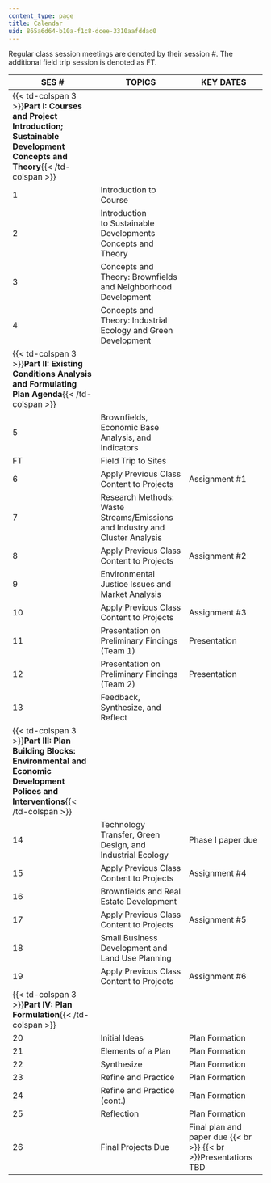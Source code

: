 ```yaml
---
content_type: page
title: Calendar
uid: 865a6d64-b10a-f1c8-dcee-3310aafddad0
---
```


Regular class session meetings are denoted by their session #. The additional field trip session is denoted as FT.

| SES # | TOPICS | KEY DATES |
| --- | --- | --- |
| {{< td-colspan 3 >}}**Part I: Courses and Project Introduction; Sustainable Development Concepts and Theory**{{< /td-colspan >}} |||
| 1 | Introduction to Course | &nbsp; |
| 2 | Introduction to Sustainable Developments Concepts and Theory | &nbsp; |
| 3 | Concepts and Theory: Brownfields and Neighborhood Development | &nbsp; |
| 4 | Concepts and Theory: Industrial Ecology and Green Development | &nbsp; |
| {{< td-colspan 3 >}}**Part II: Existing Conditions Analysis and Formulating Plan Agenda**{{< /td-colspan >}} |||
| 5 | Brownfields, Economic Base Analysis, and Indicators | &nbsp; |
| FT | Field Trip to Sites | &nbsp; |
| 6 | Apply Previous Class Content to Projects | Assignment #1 |
| 7 | Research Methods: Waste Streams/Emissions and Industry and Cluster Analysis | &nbsp; |
| 8 | Apply Previous Class Content to Projects | Assignment #2 |
| 9 | Environmental Justice Issues and Market Analysis | &nbsp; |
| 10 | Apply Previous Class Content to Projects | Assignment #3 |
| 11 | Presentation on Preliminary Findings (Team 1) | Presentation |
| 12 | Presentation on Preliminary Findings (Team 2) | Presentation |
| 13 | Feedback, Synthesize, and Reflect | &nbsp; |
| {{< td-colspan 3 >}}**Part III: Plan Building Blocks: Environmental and Economic Development Polices and Interventions**{{< /td-colspan >}} |||
| 14 | Technology Transfer, Green Design, and Industrial Ecology | Phase I paper due |
| 15 | Apply Previous Class Content to Projects | Assignment #4 |
| 16 | Brownfields and Real Estate Development | &nbsp; |
| 17 | Apply Previous Class Content to Projects | Assignment #5 |
| 18 | Small Business Development and Land Use Planning | &nbsp; |
| 19 | Apply Previous Class Content to Projects | Assignment #6 |
| {{< td-colspan 3 >}}**Part IV: Plan Formulation**{{< /td-colspan >}} |||
| 20 | Initial Ideas | Plan Formation |
| 21 | Elements of a Plan | Plan Formation |
| 22 | Synthesize | Plan Formation |
| 23 | Refine and Practice | Plan Formation |
| 24 | Refine and Practice (cont.) | Plan Formation |
| 25 | Reflection | Plan Formation |
| 26 | Final Projects Due | Final plan and paper due  {{< br >}}  {{< br >}}Presentations TBD